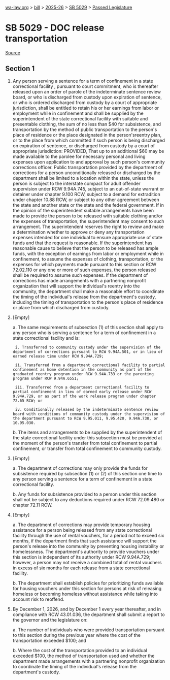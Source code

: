 [wa-law.org](/) > [bill](/bill/) > [2025-26](/bill/2025-26/) > [SB 5029](/bill/2025-26/sb/5029/) > [Passed Legislature](/bill/2025-26/sb/5029/S.PL/)

# SB 5029 - DOC release transportation

[Source](http://lawfilesext.leg.wa.gov/biennium/2025-26/Pdf/Bills/Senate%20Passed%20Legislature/5029-S.PL.pdf)

## Section 1
1. Any person serving a sentence for a term of confinement in a state correctional facility , pursuant to court commitment, who is thereafter released upon an order of parole of the indeterminate sentence review board, or who is discharged from custody upon expiration of sentence, or who is ordered discharged from custody by a court of appropriate jurisdiction, shall be entitled to retain his or her earnings from labor or employment while in confinement and shall be supplied by the superintendent of the state correctional facility with suitable and presentable clothing, the sum of no less than $40 for subsistence, and transportation by the  method of public transportation  to the person's place of residence or the place designated in the person'sreentry plan, or to the place from which committed if such person is being discharged on expiration of sentence, or discharged from custody by a court of appropriate jurisdiction: PROVIDED, That up to an additional $60 may be made available to the parolee for necessary personal and living expenses upon application to and approval by such person's community corrections officer. Public transportation provided by the department of corrections for a person unconditionally released or discharged by the department shall be limited to a location within the state, unless the person is subject to the interstate compact for adult offender supervision under RCW 9.94A.745, subject to an out-of-state warrant or detainer under chapter 9.100 RCW, subject to a demand for extradition under chapter 10.88 RCW, or subject to any other agreement between the state and another state or the state and the federal government. If in the opinion of the superintendent suitable arrangements have been made to provide the person to be released with suitable clothing and/or the expenses of transportation, the superintendent may consent to such arrangement. The superintendent reserves the right to review and make a determination whether to approve or deny any transportation expenses intended for one individual to ensure appropriate use of state funds and that the request is reasonable. If the superintendent has reasonable cause to believe that the person to be released has ample funds, with the exception of earnings from labor or employment while in confinement, to assume the expenses of clothing, transportation, or the expenses for which payments made pursuant to this section or RCW 72.02.110 or any one or more of such expenses, the person released shall be required to assume such expenses. If the department of corrections has made arrangements with a partnering nonprofit organization that will support the individual's reentry into the community, the department shall make a reasonable effort to coordinate the timing of the individual's release from the department's custody, including the timing of transportation to the person's place of residence or place from which discharged from custody.

2. [Empty]

    a. The same requirements of subsection (1) of this section shall apply to any person who is serving a sentence for a term of confinement in a state correctional facility and is:

        i. Transferred to community custody under the supervision of the department of corrections pursuant to RCW 9.94A.501, or in lieu of earned release time under RCW 9.94A.729;

        ii. Transferred from a department correctional facility to partial confinement as home detention in the community as part of the graduated reentry program under RCW 9.94A.733 or the parenting program under RCW 9.94A.6551;

        iii. Transferred from a department correctional facility to partial confinement in lieu of earned early release under RCW 9.94A.729, or as part of the work release program under chapter 72.65 RCW; or

        iv. Conditionally released by the indeterminate sentence review board with conditions of community custody under the supervision of the department pursuant to RCW 9.95.011, 9.95.420, 9.94A.730, or 10.95.030.

    b. The items and arrangements to be supplied by the superintendent of the state correctional facility under this subsection must be provided at the moment of the person's transfer from total confinement to partial confinement, or transfer from total confinement to community custody.

3. [Empty]

    a. The department of corrections may only provide the funds for subsistence required by subsection (1) or (2) of this section one time to any person serving a sentence for a term of confinement in a state correctional facility.

    b. Any funds for subsistence provided to a person under this section shall not be subject to any deductions required under RCW 72.09.480 or chapter 72.11 RCW.

4. [Empty]

    a. The department of corrections may provide temporary housing assistance for a person being released from any state correctional facility through the use of rental vouchers, for a period not to exceed six months, if the department finds that such assistance will support the person's release into the community by preventing housing instability or homelessness. The department's authority to provide vouchers under this section is independent of its authority under RCW 9.94A.729; however, a person may not receive a combined total of rental vouchers in excess of six months for each release from a state correctional facility.

    b. The department shall establish policies for prioritizing funds available for housing vouchers under this section for persons at risk of releasing homeless or becoming homeless without assistance while taking into account risk to reoffend.

5. By December 1, 2026, and by December 1 every year thereafter, and in compliance with RCW 43.01.036, the department shall submit a report to the governor and the legislature on:

    a. The number of individuals who were provided transportation pursuant to this section during the previous year where the cost of the transportation exceeded $100; and

    b. Where the cost of the transportation provided to an individual exceeded $100, the method of transportation used and whether the department made arrangements with a partnering nonprofit organization to coordinate the timing of the individual's release from the department's custody.
